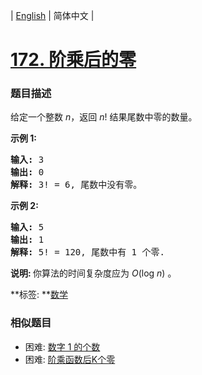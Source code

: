| [English](README_EN.md) | 简体中文 |

# [172. 阶乘后的零](https://leetcode-cn.com/problems/factorial-trailing-zeroes)
 ### 题目描述
<p>给定一个整数 <em>n</em>，返回 <em>n</em>! 结果尾数中零的数量。</p>

<p><strong>示例 1:</strong></p>

<pre><strong>输入:</strong> 3
<strong>输出:</strong> 0
<strong>解释:</strong>&nbsp;3! = 6, 尾数中没有零。</pre>

<p><strong>示例&nbsp;2:</strong></p>

<pre><strong>输入:</strong> 5
<strong>输出:</strong> 1
<strong>解释:</strong>&nbsp;5! = 120, 尾数中有 1 个零.</pre>

<p><strong>说明: </strong>你算法的时间复杂度应为&nbsp;<em>O</em>(log&nbsp;<em>n</em>)<em>&nbsp;</em>。</p>

**标签:	**[数学](https://leetcode-cn.com/tag/math) 
 ### 相似题目
- 困难:	[数字 1 的个数](https://leetcode-cn.com/problems/number-of-digit-one) 
- 困难:	[阶乘函数后K个零](https://leetcode-cn.com/problems/preimage-size-of-factorial-zeroes-function) 
